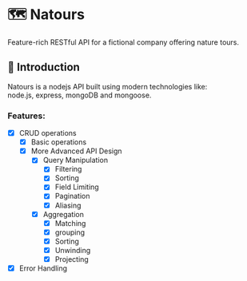 # 🗺 Natours
Feature-rich RESTful API for a fictional company offering nature tours.

## 🚀 Introduction
Natours is a nodejs API built using modern technologies like:   
node.js, express, mongoDB and mongoose.
### Features:
- [x] CRUD operations
  - [x] Basic operations 
  - [x] More Advanced API Design
    - [x] Query Manipulation
      - [x] Filtering
      - [x] Sorting
      - [x] Field Limiting
      - [x] Pagination
      - [x] Aliasing
    - [x] Aggregation
      - [x] Matching
      - [x] grouping
      - [x] Sorting
      - [x] Unwinding
      - [x] Projecting

- [x] Error Handling
